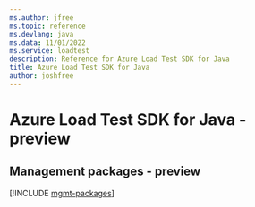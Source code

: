 ```yaml
---
ms.author: jfree
ms.topic: reference
ms.devlang: java
ms.data: 11/01/2022
ms.service: loadtest
description: Reference for Azure Load Test SDK for Java
title: Azure Load Test SDK for Java
author: joshfree
---
```

# Azure Load Test SDK for Java - preview

## Management packages - preview
[!INCLUDE [mgmt-packages](load-test-mgmt-index.md)]